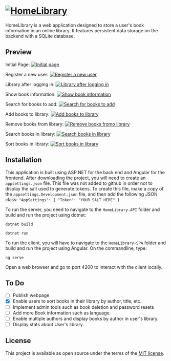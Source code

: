 # [![HomeLibrary](https://i.postimg.cc/c18Q6msh/Screen-Shot-2021-02-14-at-4-10-07-PM.png)](https://postimg.cc/Thfy4n55)

HomeLibrary is a web application designed to store a user's book information in an online library. It features persistent data storage on the backend with a SQLite database.

## Preview

Initial Page:
[![Initial page](https://i.postimg.cc/pLscWZZC/Screen-Shot-2021-02-14-at-3-51-07-PM.png)](https://postimg.cc/QFWJScvK)

Register a new user:
[![Register a new user](https://i.postimg.cc/W1z6nPGm/Screen-Shot-2021-02-14-at-3-54-03-PM.png)](https://postimg.cc/18xqm2Y4)

Library after logging in:
[![Library after logging in](https://i.postimg.cc/sDvvHfL2/Screen-Shot-2021-02-14-at-3-59-25-PM.png)](https://postimg.cc/0b1kbvPg)

Show book information:
[![Show book information](https://i.postimg.cc/sDvvHfL2/Screen-Shot-2021-02-14-at-3-59-25-PM.png)](https://postimg.cc/0b1kbvPg)

Search for books to add:
[![Search for books to add](https://i.postimg.cc/sDvvHfL2/Screen-Shot-2021-02-14-at-3-59-25-PM.png)](https://postimg.cc/0b1kbvPg)

Add books to library:
[![Add books to library](https://i.postimg.cc/Y9TqJYZq/Screen-Shot-2021-02-14-at-4-04-01-PM.png)](https://postimg.cc/WF6vZFsQ)

Remove books from library:
[![Remove books fromo library](https://i.postimg.cc/FKB9L09g/Screen-Shot-2021-02-14-at-4-05-19-PM.png)](https://postimg.cc/67CJs24y)

Search books in library:
[![Search books in library](https://i.postimg.cc/PrtBdPHt/Screen-Shot-2021-02-14-at-4-06-37-PM.png)](https://postimg.cc/6TmH06TS)

Sort books in library:
[![Sort books in library](https://i.postimg.cc/LX5JdHsv/Screen-Shot-2021-02-14-at-4-08-07-PM.png)](https://postimg.cc/1nxmw1wN)

## Installation

This application is built using ASP.NET for the back end and Angular for the frontend. After downloading the project, you will need to create an `appsettings.json` file. This file was not added to github in order not to display the salt used to generate tokens. To create this file, make a copy of the `appsettings.Development.json` file, and then add the following JSON class:
``"AppSettings": {
    "Token": "YOUR SALT HERE"
  }``
  
  To run the server, you need to navigate to the `HomeLibrary.API` folder and build and run 
the project using dotnet:

`dotnet build`

`dotnet run`

To run the client, you will have to navigate to the `HomeLibrary-SPA` folder and build and run the project using Angular. On the commandline, type:

`ng serve`

Open a web browser and go to port 4200 to interact with the client locally.

## To Do

- [ ] Publish webpage
- [x] Enable users to sort books in their library by author, title, etc.
- [ ] Implement admin tools such as book deletion and password resets
- [ ] Add more Book information such as language.
- [ ] Enable multiple authors and display books by author in user's library.
- [ ] Display stats about User's library.

## License

This project is available as open source under the terms of the [MIT license](https://opensource.org/licenses/MIT).


